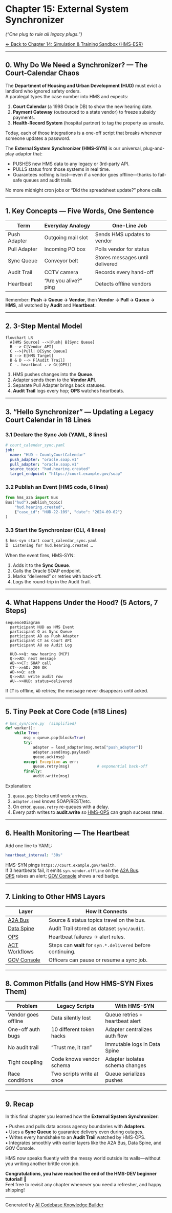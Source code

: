 # Chapter 15: External System Synchronizer  
*(“One plug to rule all legacy plugs.”)*  

[← Back to Chapter&nbsp;14: Simulation & Training Sandbox (HMS-ESR)](14_simulation___training_sandbox__hms_esr__.md)

---

## 0. Why Do We Need a Synchronizer? — The Court-Calendar Chaos  

The **Department of Housing and Urban Development (HUD)** must evict a landlord who ignored safety orders.  
A paralegal types the case number into HMS and expects:

1. **Court Calendar** (a 1998 Oracle DB) to show the new hearing date.  
2. **Payment Gateway** (outsourced to a state vendor) to freeze subsidy payments.  
3. **Health-Record System** (hospital partner) to tag the property as unsafe.  

Today, each of those integrations is a one-off script that breaks whenever someone updates a password.

The **External System Synchronizer (HMS-SYN)** is our universal, plug-and-play adaptor that:

* PUSHES new HMS data to any legacy or 3rd-party API.  
* PULLS status from those systems in real time.  
* Guarantees nothing is lost—even if a vendor goes offline—thanks to fail-safe queues and audit trails.

No more midnight cron jobs or “Did the spreadsheet update?” phone calls.

---

## 1. Key Concepts — Five Words, One Sentence  

| Term | Everyday Analogy | One-Line Job |
|------|------------------|--------------|
| Push Adapter | Outgoing mail slot | Sends HMS updates to vendor |
| Pull Adapter | Incoming PO box | Polls vendor for status |
| Sync Queue | Conveyor belt | Stores messages until delivered |
| Audit Trail | CCTV camera | Records every hand-off |
| Heartbeat | “Are you alive?” ping | Detects offline vendors |

Remember: **Push → Queue → Vendor**, then **Vendor → Pull → Queue → HMS**, all watched by **Audit** and **Heartbeat**.

---

## 2. 3-Step Mental Model  

```mermaid
flowchart LR
  A[HMS Source] -->|Push| B[Sync Queue]
  B --> C[Vendor API]
  C -->|Pull| D[Sync Queue]
  D --> E[HMS Target]
  B & D --> F[Audit Trail]
  C -. heartbeat .-> G((OPS))
```

1. HMS pushes changes into the **Queue**.  
2. Adapter sends them to the **Vendor API**.  
3. Separate Pull Adapter brings back statuses.  
4. **Audit Trail** logs every hop; **OPS** watches heartbeats.

---

## 3. “Hello Synchronizer” — Updating a Legacy Court Calendar in 18 Lines  

### 3.1 Declare the Sync Job (YAML, 8 lines)

```yaml
# court_calendar_sync.yaml
job:
  name: "HUD → CountyCourtCalendar"
  push_adapter: "oracle.soap.v1"
  pull_adapter: "oracle.soap.v1"
  source_topic: "hud.hearing.created"
  target_endpoint: "https://court.example.gov/soap"
```

### 3.2 Publish an Event (HMS code, 6 lines)

```python
from hms_a2a import Bus
Bus("hud").publish_topic(
    "hud.hearing.created",
    {"case_id": "HUD-22-109", "date": "2024-09-02"}
)
```

### 3.3 Start the Synchronizer (CLI, 4 lines)

```bash
$ hms-syn start court_calendar_sync.yaml
⏳  Listening for hud.hearing.created …
```

When the event fires, HMS-SYN:

1. Adds it to the **Sync Queue**.  
2. Calls the Oracle SOAP endpoint.  
3. Marks “delivered” or retries with back-off.  
4. Logs the round-trip in the Audit Trail.

---

## 4. What Happens Under the Hood? (5 Actors, 7 Steps)

```mermaid
sequenceDiagram
  participant HUD as HMS Event
  participant Q as Sync Queue
  participant AD as Push Adapter
  participant CT as Court API
  participant AU as Audit Log

  HUD->>Q: new hearing (MCP)
  Q->>AD: next message
  AD->>CT: SOAP call
  CT-->>AD: 200 OK
  AD->>Q: ack
  Q->>AU: write audit row
  AU-->>HUD: status=delivered
```

If `CT` is offline, `AD` retries; the message never disappears until acked.

---

## 5. Tiny Peek at Core Code (≤18 Lines)

```python
# hms_syn/core.py  (simplified)
def worker():
    while True:
        msg = queue.pop(block=True)
        try:
            adapter = load_adapter(msg.meta["push_adapter"])
            adapter.send(msg.payload)
            queue.ack(msg)
        except Exception as err:
            queue.retry(msg)            # exponential back-off
        finally:
            audit.write(msg)
```

Explanation:  
1. `queue.pop` blocks until work arrives.  
2. `adapter.send` knows SOAP/REST/etc.  
3. On error, `queue.retry` re-queues with a delay.  
4. Every path writes to **audit.write** so [HMS-OPS](11_operational_nerve_center__hms_ops__.md) can graph success rates.

---

## 6. Health Monitoring — The Heartbeat  

Add one line to YAML:

```yaml
heartbeat_interval: "30s"
```

HMS-SYN pings `https://court.example.gov/health`.  
If 3 heartbeats fail, it emits `syn.vendor.offline` on the [A2A Bus](07_hms_a2a_inter_agency_messaging_bus_.md).  
[OPS](11_operational_nerve_center__hms_ops__.md) raises an alert; [GOV Console](13_human_in_the_loop_oversight_console__hms_gov__.md) shows a red badge.

---

## 7. Linking to Other HMS Layers  

Layer | How It Connects
------|-----------------
[A2A Bus](07_hms_a2a_inter_agency_messaging_bus_.md) | Source & status topics travel on the bus.  
[Data Spine](09_data_spine__hms_dta__.md) | Audit Trail stored as dataset `sync/audit`.  
[OPS](11_operational_nerve_center__hms_ops__.md) | Heartbeat failures → alert rules.  
[ACT Workflows](08_hms_act_workflow_orchestrator_.md) | Steps can **wait** for `syn.*.delivered` before continuing.  
[GOV Console](13_human_in_the_loop_oversight_console__hms_gov__.md) | Officers can pause or resume a sync job.

---

## 8. Common Pitfalls (and How HMS-SYN Fixes Them)

Problem | Legacy Scripts | With HMS-SYN
--------|----------------|-------------
Vendor goes offline | Data silently lost | Queue retries + heartbeat alert
One-off auth bugs | 10 different token hacks | Adapter centralizes auth flow
No audit trail | “Trust me, it ran” | Immutable logs in Data Spine
Tight coupling | Code knows vendor schema | Adapter isolates schema changes
Race conditions | Two scripts write at once | Queue serializes pushes

---

## 9. Recap  

In this final chapter you learned how the **External System Synchronizer**:

• Pushes and pulls data across agency boundaries with **Adapters**.  
• Uses a **Sync Queue** to guarantee delivery even during outages.  
• Writes every handshake to an **Audit Trail** watched by HMS-OPS.  
• Integrates smoothly with earlier layers like the A2A Bus, Data Spine, and GOV Console.

HMS now speaks fluently with the messy world outside its walls—without you writing another brittle cron job.

**Congratulations, you have reached the end of the HMS-DEV beginner tutorial!** 🚀  
Feel free to revisit any chapter whenever you need a refresher, and happy shipping!

---

Generated by [AI Codebase Knowledge Builder](https://github.com/The-Pocket/Tutorial-Codebase-Knowledge)